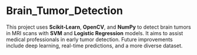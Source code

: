 # Brain_Tumor_Detection
This project uses **Scikit-Learn**, **OpenCV**, and **NumPy** to detect brain tumors in MRI scans with **SVM** and **Logistic Regression** models. It aims to assist medical professionals in early tumor detection. Future improvements include deep learning, real-time predictions, and a more diverse dataset.
